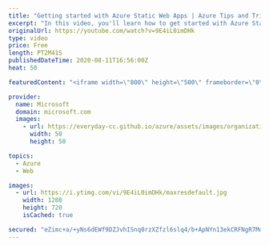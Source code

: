 ```yaml
---
title: "Getting started with Azure Static Web Apps | Azure Tips and Tricks"
excerpt: "In this video, you'll learn how to get started with Azure Static Web Apps.   For more tips and tricks, visit: https://aka.ms/azuretipsandtricks   Get started with 12 months of free services and $200 USD in credit. Create your free account today with Microsoft Azure: https://azure.com/free   Azure Documentation"
originalUrl: https://youtube.com/watch?v=9E4iL0imDHk
type: video
price: Free
length: PT2M41S
publishedDateTime: 2020-08-11T16:56:00Z
heat: 50

featuredContent: "<iframe width=\"800\" height=\"500\" frameborder=\"0\" src=\"https://www.youtube.com/embed/9E4iL0imDHk\" allow=\"accelerometer; autoplay; encrypted-media; gyroscope; picture-in-picture\" allowfullscreen></iframe>"

provider:
  name: Microsoft
  domain: microsoft.com
  images:
    - url: https://everyday-cc.github.io/azure/assets/images/organizations/microsoft.com-50x50.jpg
      width: 50
      height: 50

topics:
  - Azure
  - Web

images:
  - url: https://i.ytimg.com/vi/9E4iL0imDHk/maxresdefault.jpg
    width: 1280
    height: 720
    isCached: true

secured: "eZimc+a/+yNs6dEWf9DZJvhISnq0rzXZfzl6slq4/b+ApNYn13ekCRFNgR7MqtY4wx2KTf4z+rhaN4fYWG1cIZoFzgFk6VnsIO5iWKZUflkxf3JiaW1PBm3dpX7gxNk8HUm7EoeYwEAivjsy/Clnxk3C0wF01MRx20ROPE+v3pMddGVDaM5NTnmft6aHWQrmS2WadQcNpLHG1Tuiu5ZXnTgY/awq+VkFUhdz1U0jXMlId43QgFMkeP0T0HQ/IHsy3Vqcqag294+K/6/pFiANILXS0HVOuqlLughRDRG7UCX+ag8H/gbWyuDedb0h284WtkD6/1SZjBcDToiXqhDUc9YNqJETs7yO/WKVVU4UrrRGAvqj2ogqJGnJpO7gl4n09fO1I0PEofu0rDnQBByEZQuIVa4uwRbPIuZl1FOXuTU=;g32o1BTQzyJR1MWK9t9ncA=="
---
```


